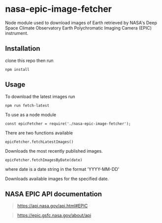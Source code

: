 # nasa-epic-image-fetcher

Node module used to download images of Earth retrieved by NASA's 
Deep Space Climate Observatory
Earth Polychromatic Imaging Camera (EPIC) instrument.

## Installation
clone this repo then run

`npm install`

## Usage

To download the latest images run

`npm run fetch-latest`

To use as a node module

`const epicFetcher = require('./nasa-epic-image-fetcher');`

There are two functions available

`epicFetcher.fetchLatestImages()`

Downloads the most recently published images.

`epicFetcher.fetchImagesByDate(date)`

where date is a date string in the format 'YYYY-MM-DD'

Downloads available images for the specified date.

## NASA EPIC API documentation

> https://api.nasa.gov/api.html#EPIC

> https://epic.gsfc.nasa.gov/about/api
